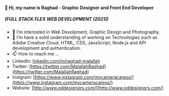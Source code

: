 #### 👋 Hi, my name is Raghad - Graphic Designer and Front End Developer
##### (FULL STACK FLEX WEB DEVELOPMENT (2021))
- 👀 I’m interested in Web Devolpment, Graphic Design and Photography.
- 🌱 I’m have a solid understanding of working on Technologies such as Adobe Creative Cloud, HTML, CSS, JavaScript, Node.js and API development and authentication.
- 📫 How to reach me ...
- LinkedIn: [linkedin.com/in/raghad-malallah](linkedin.com/in/raghad-malallah)
- Twitter: [https://twitter.com/MalallahRaghad](https://twitter.com/MalallahRaghad)
- Instgram: [https://www.instagram.com/mycameracaress/](https://www.instagram.com/mycameracaress/)
- Website: [http://www.oddesigners.com/](http://www.oddesigners.com/)
